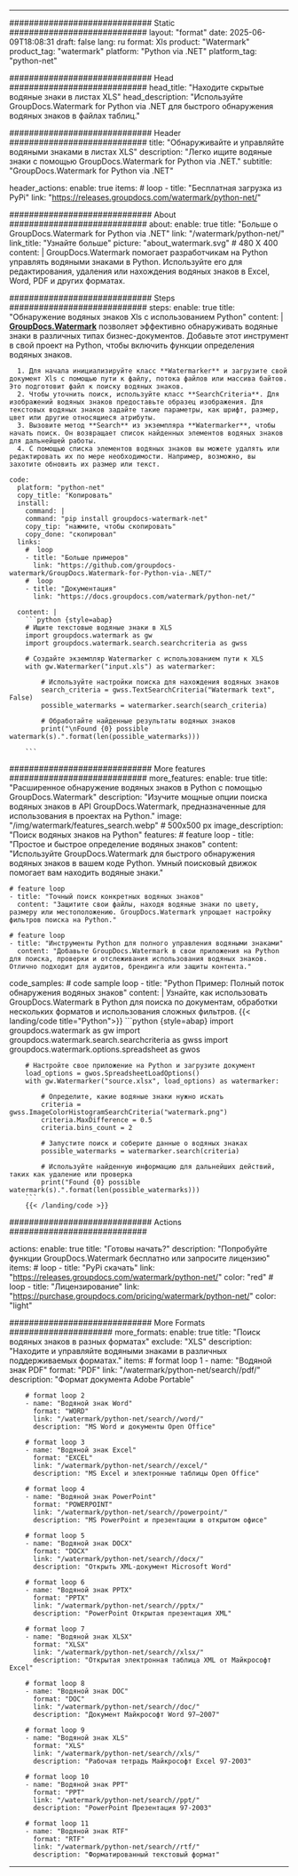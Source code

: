 
---
############################# Static ############################
layout: "format"
date:  2025-06-09T18:08:31
draft: false
lang: ru
format: Xls
product: "Watermark"
product_tag: "watermark"
platform: "Python via .NET"
platform_tag: "python-net"

############################# Head ############################
head_title: "Находите скрытые водяные знаки в листах XLS"
head_description: "Используйте GroupDocs.Watermark for Python via .NET для быстрого обнаружения водяных знаков в файлах таблиц."

############################# Header ############################
title: "Обнаруживайте и управляйте водяными знаками в листах XLS" 
description: "Легко ищите водяные знаки с помощью GroupDocs.Watermark for Python via .NET."
subtitle: "GroupDocs.Watermark for Python via .NET" 

header_actions:
  enable: true
  items:
    #  loop
    - title: "Бесплатная загрузка из PyPi"
      link: "https://releases.groupdocs.com/watermark/python-net/"
      
############################# About ############################
about:
    enable: true
    title: "Больше о GroupDocs.Watermark for Python via .NET"
    link: "/watermark/python-net/"
    link_title: "Узнайте больше"
    picture: "about_watermark.svg" # 480 X 400
    content: |
       GroupDocs.Watermark помогает разработчикам на Python управлять водяными знаками в Python. Используйте его для редактирования, удаления или нахождения водяных знаков в Excel, Word, PDF и других форматах.

############################# Steps ############################
steps:
    enable: true
    title: "Обнаружение водяных знаков Xls с использованием Python"
    content: |
      **[GroupDocs.Watermark](https://products.groupdocs.com/watermark/python-net/)** позволяет эффективно обнаруживать водяные знаки в различных типах бизнес-документов. Добавьте этот инструмент в свой проект на Python, чтобы включить функции определения водяных знаков.
      
      1. Для начала инициализируйте класс **Watermarker** и загрузите свой документ Xls с помощью пути к файлу, потока файлов или массива байтов. Это подготовит файл к поиску водяных знаков.
      2. Чтобы уточнить поиск, используйте класс **SearchCriteria**. Для изображений водяных знаков предоставьте образец изображения. Для текстовых водяных знаков задайте такие параметры, как шрифт, размер, цвет или другие относящиеся атрибуты.
      3. Вызовите метод **Search** из экземпляра **Watermarker**, чтобы начать поиск. Он возвращает список найденных элементов водяных знаков для дальнейшей работы.
      4. С помощью списка элементов водяных знаков вы можете удалять или редактировать их по мере необходимости. Например, возможно, вы захотите обновить их размер или текст.
   
    code:
      platform: "python-net"
      copy_title: "Копировать"
      install:
        command: |
        command: "pip install groupdocs-watermark-net"
        copy_tip: "нажмите, чтобы скопировать"
        copy_done: "скопировал"
      links:
        #  loop
        - title: "Больше примеров"
          link: "https://github.com/groupdocs-watermark/GroupDocs.Watermark-for-Python-via-.NET/"
        #  loop
        - title: "Документация"
          link: "https://docs.groupdocs.com/watermark/python-net/"
          
      content: |
        ```python {style=abap}
        # Ищите текстовые водяные знаки в XLS
        import groupdocs.watermark as gw
        import groupdocs.watermark.search.searchcriteria as gwss

        # Создайте экземпляр Watermarker с использованием пути к XLS
        with gw.Watermarker("input.xls") as watermarker:

            # Используйте настройки поиска для нахождения водяных знаков
            search_criteria = gwss.TextSearchCriteria("Watermark text", False)
            possible_watermarks = watermarker.search(search_criteria)

            # Обработайте найденные результаты водяных знаков
            print("\nFound {0} possible watermark(s).".format(len(possible_watermarks)))
       
        ```  

############################# More features ############################
more_features:
  enable: true
  title: "Расширенное обнаружение водяных знаков в Python с помощью GroupDocs.Watermark"
  description: "Изучите мощные опции поиска водяных знаков в API GroupDocs.Watermark, предназначенные для использования в проектах на Python."
  image: "/img/watermark/features_search.webp" # 500x500 px
  image_description: "Поиск водяных знаков на Python"
  features:
    # feature loop
    - title: "Простое и быстрое определение водяных знаков"
      content: "Используйте GroupDocs.Watermark для быстрого обнаружения водяных знаков в вашем коде Python. Умный поисковый движок помогает вам находить водяные знаки."

    # feature loop
    - title: "Точный поиск конкретных водяных знаков"
      content: "Защитите свои файлы, находя водяные знаки по цвету, размеру или местоположению. GroupDocs.Watermark упрощает настройку фильтров поиска на Python."

    # feature loop
    - title: "Инструменты Python для полного управления водяными знаками"
      content: "Добавьте GroupDocs.Watermark в свои приложения на Python для поиска, проверки и отслеживания использования водяных знаков. Отлично подходит для аудитов, брендинга или защиты контента."
      
  code_samples:
    # code sample loop
    - title: "Python Пример: Полный поток обнаружения водяных знаков"
      content: |
        Узнайте, как использовать GroupDocs.Watermark в Python для поиска по документам, обработки нескольких форматов и использования сложных фильтров.
        {{< landing/code title="Python">}}
        ```python {style=abap}
        import groupdocs.watermark as gw
        import groupdocs.watermark.search.searchcriteria as gwss
        import groupdocs.watermark.options.spreadsheet as gwos

        # Настройте свое приложение на Python и загрузите документ
        load_options = gwos.SpreadsheetLoadOptions()
        with gw.Watermarker("source.xlsx", load_options) as watermarker:

            # Определите, какие водяные знаки нужно искать
            criteria = gwss.ImageColorHistogramSearchCriteria("watermark.png")
            criteria.MaxDifference = 0.5
            criteria.bins_count = 2

            # Запустите поиск и соберите данные о водяных знаках
            possible_watermarks = watermarker.search(criteria)

            # Используйте найденную информацию для дальнейших действий, таких как удаление или проверка
            print("Found {0} possible watermark(s).".format(len(possible_watermarks)))        
        ```
        {{< /landing/code >}}


############################# Actions ############################

actions:
  enable: true
  title: "Готовы начать?"
  description: "Попробуйте функции GroupDocs.Watermark бесплатно или запросите лицензию"
  items:
    #  loop
    - title: "PyPi скачать"
      link: "https://releases.groupdocs.com/watermark/python-net/"
      color: "red"
        #  loop
    - title: "Лицензирование"
      link: "https://purchase.groupdocs.com/pricing/watermark/python-net/"
      color: "light"


############################# More Formats #####################
more_formats:
    enable: true
    title: "Поиск водяных знаков в разных форматах"
    exclude: "XLS"
    description: "Находите и управляйте водяными знаками в различных поддерживаемых форматах."
    items: 
        # format loop 1
        - name: "Водяной знак PDF"
          format: "PDF"
          link: "/watermark/python-net/search//pdf/"
          description: "Формат документа Adobe Portable"

        # format loop 2
        - name: "Водяной знак Word"
          format: "WORD"
          link: "/watermark/python-net/search//word/"
          description: "MS Word и документы Open Office"
          
        # format loop 3
        - name: "Водяной знак Excel"
          format: "EXCEL"
          link: "/watermark/python-net/search//excel/"
          description: "MS Excel и электронные таблицы Open Office"

        # format loop 4
        - name: "Водяной знак PowerPoint"
          format: "POWERPOINT"
          link: "/watermark/python-net/search//powerpoint/"
          description: "MS PowerPoint и презентации в открытом офисе"

        # format loop 5
        - name: "Водяной знак DOCX"
          format: "DOCX"
          link: "/watermark/python-net/search//docx/"
          description: "Открыть XML-документ Microsoft Word"
          
        # format loop 6
        - name: "Водяной знак PPTX"
          format: "PPTX"
          link: "/watermark/python-net/search//pptx/"
          description: "PowerPoint Открытая презентация XML"
          
        # format loop 7
        - name: "Водяной знак XLSX"
          format: "XLSX"
          link: "/watermark/python-net/search//xlsx/"
          description: "Открытая электронная таблица XML от Майкрософт Excel"

        # format loop 8
        - name: "Водяной знак DOC"
          format: "DOC"
          link: "/watermark/python-net/search//doc/"
          description: "Документ Майкрософт Word 97—2007"

        # format loop 9
        - name: "Водяной знак XLS"
          format: "XLS"
          link: "/watermark/python-net/search//xls/"
          description: "Рабочая тетрадь Майкрософт Excel 97-2003"

        # format loop 10
        - name: "Водяной знак PPT"
          format: "PPT"
          link: "/watermark/python-net/search//ppt/"
          description: "PowerPoint Презентация 97-2003"

        # format loop 11
        - name: "Водяной знак RTF"
          format: "RTF"
          link: "/watermark/python-net/search//rtf/"
          description: "Форматированный текстовый формат"

---